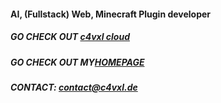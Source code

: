 #### AI, (Fullstack) Web, Minecraft Plugin developer 

##### GO CHECK OUT [c4vxl cloud](https://github.com/c4vxl-cloud/)
##### GO CHECK OUT MY[HOMEPAGE](https://c4vxl.de/)
##### CONTACT: contact@c4vxl.de
